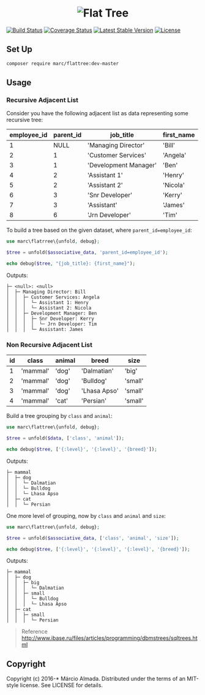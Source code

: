<h1 align="center">
    <img src="https://dl.dropboxusercontent.com/u/49549530/flattree/flaTTree.png" title="Flat Tree">
</h1>

[![Build Status](https://travis-ci.org/marcioAlmada/flattree.svg?branch=master)](https://travis-ci.org/marcioAlmada/flattree)
[![Coverage Status](https://coveralls.io/repos/marcioAlmada/flattree/badge.svg?branch=master)](https://coveralls.io/r/marcioAlmada/flattree?branch=master)
[![Latest Stable Version](https://poser.pugx.org/marc/flattree/v/stable.png)](https://packagist.org/packages/marc/flattree)
[![License](https://poser.pugx.org/marc/flattree/license.png)](https://packagist.org/packages/marc/flattree)
<!-- [![Scrutinizer Code Quality](https://scrutinizer-ci.com/g/marcioAlmada/flattree/badges/quality-score.png?b=master)](https://scrutinizer-ci.com/g/marcioAlmada/flattree/?branch=master) -->
<!-- [![Total Downloads](https://poser.pugx.org/marc/flattree/downloads.png)](https://packagist.org/packages/marc/flattree) -->
<!-- [![Reference Status](https://www.versioneye.com/php/marc:flattree/reference_badge.svg?style=flat)](https://www.versioneye.com/php/marc:flattree/references) -->

## Set Up

```bash
composer require marc/flattree:dev-master
```

## Usage

### Recursive Adjacent List

Consider you have the following adjacent list as data representing some recursive tree:

|employee_id|parent_id|job_title|first_name|
|---|---|---|---|
|1|NULL|'Managing Director'|'Bill'|
|2|1|'Customer Services'|'Angela'|
|3|1|'Development Manager'|'Ben'|
|4|2|'Assistant 1'|'Henry'|
|5|2|'Assistant 2'|'Nicola'|
|6|3|'Snr Developer'|'Kerry'|
|7|3|'Assistant'|'James'|
|8|6|'Jrn Developer'|'Tim'|

To build a tree based on the given dataset, where `parent_id=employee_id`:

```php
use marc\flatrree\{unfold, debug};

$tree = unfold($associative_data, 'parent_id=employee_id');

echo debug($tree, "{job_title}: {first_name}");
```
Outputs:
```
├─ <null>: <null>
│  ├─ Managing Director: Bill
│  │  ├─ Customer Services: Angela
│  │  │  └─ Assistant 1: Henry
│  │  │  └─ Assistant 2: Nicola
│  │  ├─ Development Manager: Ben
│  │  │  ├─ Snr Developer: Kerry
│  │  │  │  └─ Jrn Developer: Tim
│  │  │  └─ Assistant: James

```

### Non Recursive Adjacent List

|id|class|animal|breed|size|
|---|---|---|---|---|
|1|'mammal'|'dog'|'Dalmatian'|'big'|
|2|'mammal'|'dog'|'Bulldog'|'small'|
|3|'mammal'|'dog'|'Lhasa Apso'|'small'|
|4|'mammal'|'cat'|'Persian'|'small'|

Build a tree grouping by `class` and `animal`:

```php
use marc\flattree\{unfold, debug};

$tree = unfold($data, ['class', 'animal']);

echo debug($tree, ['{:level}', '{:level}', '{breed}']);
```
Outputs:
```
├─ mammal
│  ├─ dog
│  │  └─ Dalmatian
│  │  └─ Bulldog
│  │  └─ Lhasa Apso
│  ├─ cat
│  │  └─ Persian

```

One more level of grouping, now by `class` and `animal` and `size`:

```php
use marc\flattree\{unfold, debug};

$tree = unfold($associative_data, ['class', 'animal', 'size']);

echo debug($tree, ['{:level}', '{:level}', '{:level}', '{breed}']);
```
Outputs:
```
├─ mammal
│  ├─ dog
│  │  ├─ big
│  │  │  └─ Dalmatian
│  │  ├─ small
│  │  │  └─ Bulldog
│  │  │  └─ Lhasa Apso
│  ├─ cat
│  │  ├─ small
│  │  │  └─ Persian

```

> Reference http://www.ibase.ru/files/articles/programming/dbmstrees/sqltrees.html

## Copyright

Copyright (c) 2016-* Márcio Almada. Distributed under the terms of an MIT-style license.
See LICENSE for details.
